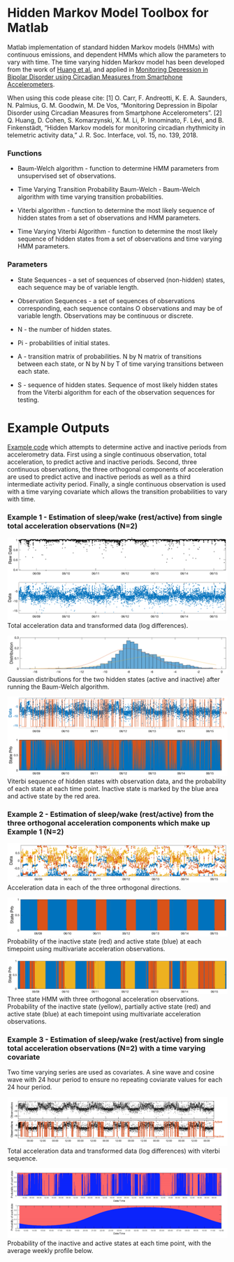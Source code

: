 # Hidden Markov Model Toolbox for Matlab

Matlab implementation of standard hidden Markov models (HMMs) with continuous emissions, and dependent HMMs which allow the parameters to vary with time. The time varying hidden Markov model has been developed from the work of [Huang et al.](https://royalsocietypublishing.org/doi/full/10.1098/rsif.2017.0885) and applied in [Monitoring Depression in Bipolar Disorder using Circadian Measures from Smartphone Accelerometers](https://scholar.google.co.uk/citations?user=dpFEilMAAAAJ&hl=en).

When using this code please cite:
[1] O. Carr, F. Andreotti, K. E. A. Saunders, N. Palmius, G. M. Goodwin, M. De Vos, “Monitoring Depression in Bipolar Disorder using Circadian Measures from Smartphone Accelerometers”.
[2] Q. Huang, D. Cohen, S. Komarzynski, X. M. Li, P. Innominato, F. Lévi, and B. Finkenstädt, “Hidden Markov models for monitoring circadian rhythmicity in telemetric activity data,” J. R. Soc. Interface, vol. 15, no. 139, 2018.

### Functions
* Baum-Welch algorithm - function to determine HMM parameters from unsupervised set of observations.
* Time Varying Transition Probability Baum-Welch - Baum-Welch algorithm with time varying transition probabilities.

* Viterbi algorithm - function to determine the most likely sequence of hidden states from a set of observations and HMM parameters.
* Time Varying Viterbi Algorithm - function to determine the most likely sequence of hidden states from a set of observations and time varying HMM parameters.
 
### Parameters
* State Sequences - a set of sequences of observed (non-hidden) states, each sequence may be of variable length.

* Observation Sequences - a set of sequences of observations corresponding, each sequence contains O observations and may be of variable length. Observations may be continuous or discrete.

* N - the number of hidden states.

* Pi - probabilities of initial states.

* A - transition matrix of probabilities. N by N matrix of transitions between each state, or N by N by T of time varying transitions between each state.

* S - sequence of hidden states. Sequence of most likely hidden states from the Viterbi algorithm for each of the observation sequences for testing.


# Example Outputs

[Example code](./ContinuousEmissionHMMexample.m) which attempts to determine active and inactive periods from accelerometry data. First using a single continuous observation, total acceleration, to predict active and inactive periods. Second, three continuous observations, the three orthogonal components of acceleration are used to predict active and inactive periods as well as a third intermediate activity period. Finally, a single continuous observation is used with a time varying covariate which allows the transition probabilities to vary with time.

### Example 1 - Estimation of sleep/wake (rest/active) from single total acceleration observations (N=2)

![Total acceleration data and transformed data (log differences)](/images/contData1.png)
Total acceleration data and transformed data (log differences).

![Data Distribution](/images/contDist1.png)
Gaussian distributions for the two hidden states (active and inactive) after running the Baum-Welch algorithm.

![States](/images/contStates1.png)
Viterbi sequence of hidden states with observation data, and the probability of each state at each time point. Inactive state is marked by the blue area and active state by the red area.

### Example 2 - Estimation of sleep/wake (rest/active) from the three orthogonal acceleration components which make up Example 1 (N=2)

![Acceleration in the three directions](/images/contData2.png)
Acceleration data in each of the three orthogonal directions.

![Probability of states](/images/contStates2.png)
Probability of the inactive state (red) and active state (blue) at each timepoint using multivariate acceleration observations.

![Probability of three states](/images/cont3States2.png)
Three state HMM with three orthogonal acceleration observations. Probability of the inactive state (yellow), partially active state (red) and active state (blue) at each timepoint using multivariate acceleration observations.

### Example 3 - Estimation of sleep/wake (rest/active) from single total acceleration observations (N=2) with a time varying covariate

Two time varying series are used as covariates. A sine wave and cosine wave with 24 hour period to ensure no repeating coviarate values for each 24 hour period.

![Total acceleration data and transformed data with viterbi (log differences)](/images/TimeVaryingData.png)
Total acceleration data and transformed data (log differences) with viterbi sequence.

![Probability of states and average weekly profile](/images/TimeVaryingStates.png)
Probability of the inactive and active states at each time point, with the average weekly profile below.

